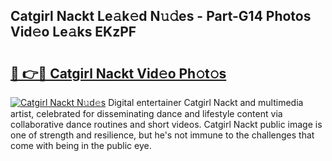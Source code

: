 ## Catgirl Nackt Le𝚊k𝚎d N𝚞𝚍es - Part-G14 Photos Vid𝚎o Le𝚊ks EKzPF

# <h2><a href="http://fb4zq4.evod.top/?m=Catgirl+Nackt">🔗 👉🔴 Catgirl Nackt Vid𝚎o Ph𝚘t𝚘s</a></h2>

[![Catgirl Nackt N𝚞d𝚎s](https://i.imgur.com/8V9OHl7.gif)](http://fb4zq4.evod.top/?m=Catgirl+Nackt)
Digital entertainer Catgirl Nackt and multimedia artist, celebrated for disseminating dance and lifestyle content via collaborative dance routines and short videos. Catgirl Nackt public image is one of strength and resilience, but he's not immune to the challenges that come with being in the public eye. 
